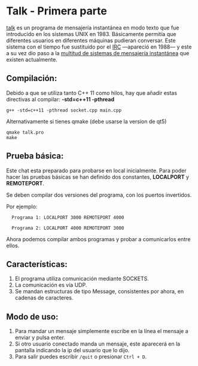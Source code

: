 # Talk - Primera parte

[talk](https://en.wikipedia.org/wiki/Talk_%28software%29) es un programa de mensajería instantánea en modo texto que fue introducido en los sistemas UNIX en 1983. Básicamente permitía que diferentes usuarios en diferentes máquinas pudieran conversar. Este sistema con el tiempo fue sustituido por el [IRC](https://en.wikipedia.org/wiki/Internet_Relay_Chat) —apareció en 1988— y este a su vez dio paso a la [multitud de sistemas de mensajería instantánea](https://en.wikipedia.org/wiki/Comparison_of_instant_messaging_protocols) que existen actualmente.


## Compilación:

   Debido a que se utiliza tanto C++ 11 como hilos, hay que añadir estas directivas al compilar: **-std=c++11 -pthread**
   
   `g++ -std=c++11 -pthread socket.cpp main.cpp`

   Alternativamente si tienes qmake (debe usarse la version de qt5)
   ```
   qmake talk.pro
   make
   ``` 

   
## Prueba básica:
   Este chat esta preparado para probarse en local inicialmente. Para poder hacer las pruebas básicas se han definido dos constantes, **LOCALPORT** y **REMOTEPORT**.

   Se deben compilar dos versiones del programa, con los puertos invertidos. 

   Por ejemplo:
   
      Programa 1: LOCALPORT 3000 REMOTEPORT 4000

      Programa 2: LOCALPORT 4000 REMOTEPORT 3000

   Ahora podemos compilar ambos programas y probar a comunicarlos entre ellos.

## Características:

1. El programa utiliza comunicación mediante SOCKETS.
2. La comunicación es vía UDP.
3. Se mandan estructuras de tipo Message, consistentes por ahora, en cadenas de caracteres.
   
## Modo de uso:
1. Para mandar un mensaje simplemente escribe en la línea el mensaje a enviar y pulsa enter.
2. Si otro usuario conectado manda un mensaje, este aparecerá en la pantalla indicando la ip del usuario que lo dijo.
3. Para salir puedes escribir `/quit` o presionar `Ctrl + D`.

